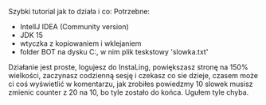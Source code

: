 Szybki tutorial jak to działa i co:
Potrzebne:
   - IntelIJ IDEA (Community version)
   - JDK 15
   - wtyczka z kopiowaniem i wklejaniem
   - folder BOT na dysku C:, w nim plik teskstowy 'slowka.txt'

Działanie jest proste, logujesz do InstaLing, powiększasz stronę na 150% wielkości, zaczynasz codzienną sesję i czekasz co sie dzieje, czasem może ci coś wyświetlić w komentarzu, jak zrobiłes powiedzmy 10 slowek musisz zmienic counter z 20 na 10, bo tyle zostało do końca.
Ugułem tyle chyba.

